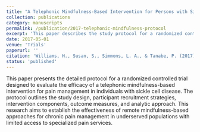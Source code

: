 ```yaml
---
title: "A Telephonic Mindfulness-Based Intervention for Persons with Sickle Cell Disease: Study Protocol for a Randomized Controlled Trial"
collection: publications
category: manuscripts
permalink: /publication/2017-telephonic-mindfulness-protocol
excerpt: 'This paper describes the study protocol for a randomized controlled trial testing a telephonic mindfulness-based intervention for individuals with sickle cell disease.'
date: 2017-05-01
venue: 'Trials'
paperurl: ''
citation: 'Williams, H., Susan, S., Simmons, L. A., & Tanabe, P. (2017). A Telephonic Mindfulness-Based Intervention for Persons with Sickle Cell Disease: Study Protocol for a Randomized Controlled Trial. <i>Trials</i>, 18(218).'
status: 'published'
---
```


This paper presents the detailed protocol for a randomized controlled trial designed to evaluate the efficacy of a telephonic mindfulness-based intervention for pain management in individuals with sickle cell disease. The protocol outlines the study design, participant recruitment strategies, intervention components, outcome measures, and analytic approach. This research aims to establish the effectiveness of remote mindfulness-based approaches for chronic pain management in underserved populations with limited access to specialized pain services.
